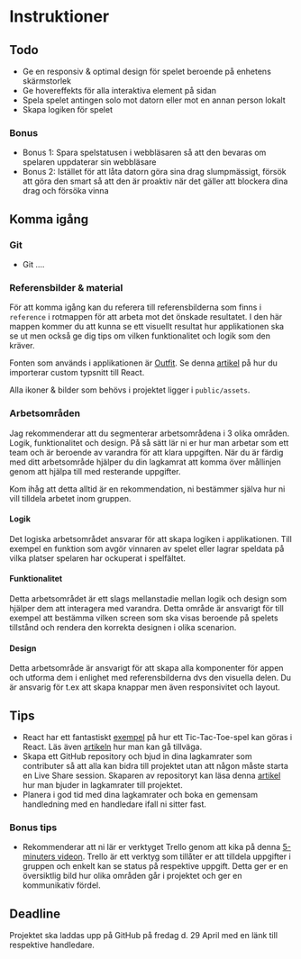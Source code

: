 # Instruktioner

## Todo

- Ge en responsiv & optimal design för spelet beroende på enhetens skärmstorlek
- Ge hovereffekts för alla interaktiva element på sidan
- Spela spelet antingen solo mot datorn eller mot en annan person lokalt
- Skapa logiken för spelet

### Bonus
- Bonus 1: Spara spelstatusen i webbläsaren så att den bevaras om spelaren uppdaterar sin webbläsare
- Bonus 2: Istället för att låta datorn göra sina drag slumpmässigt, försök att göra den smart så att den är proaktiv när det gäller att blockera dina drag och försöka vinna

## Komma igång

### Git
- Git ....

### Referensbilder & material

För att komma igång kan du referera till referensbilderna som finns i ```reference``` i rotmappen för att arbeta mot det önskade resultatet. 
I den här mappen kommer du att kunna se ett visuellt resultat hur applikationen ska se ut men också ge dig tips om vilken funktionalitet och logik som den kräver.

Fonten som används i applikationen är [Outfit](https://fonts.google.com/specimen/Outfit). Se denna [artikel](https://blog.greenroots.info/3-quick-ways-to-add-fonts-to-your-react-app) på hur du importerar custom typsnitt till React.

Alla ikoner & bilder som behövs i projektet ligger i ```public/assets```.

### Arbetsområden

Jag rekommenderar att du segmenterar arbetsområdena i 3 olika områden. Logik, funktionalitet och design. På så sätt lär ni er hur man arbetar som ett team och är beroende av varandra för att klara uppgiften. När du är färdig med ditt arbetsområde hjälper du din lagkamrat att komma över mållinjen genom att hjälpa till med resterande uppgifter.

Kom ihåg att detta alltid är en rekommendation, ni bestämmer själva hur ni vill tilldela arbetet inom gruppen.

#### Logik
Det logiska arbetsområdet ansvarar för att skapa logiken i applikationen. Till exempel en funktion som avgör vinnaren av spelet eller lagrar speldata på vilka platser spelaren har ockuperat i spelfältet.

#### Funktionalitet
Detta arbetsområdet är ett slags mellanstadie mellan logik och design som hjälper dem att interagera med varandra. Detta område är ansvarigt för till exempel att bestämma vilken screen som ska visas beroende på spelets tillstånd och rendera den korrekta designen i olika scenarion.

#### Design

Detta arbetsområde är ansvarigt för att skapa alla komponenter för appen och utforma dem i enlighet med referensbilderna dvs den visuella delen. Du är ansvarig för t.ex att skapa knappar men även responsivitet och layout.

## Tips

- React har ett fantastiskt [exempel](https://codepen.io/gaearon/pen/gWWZgR?editors=0010) på hur ett Tic-Tac-Toe-spel kan göras i React. Läs även [artikeln](https://reactjs.org/tutorial/tutorial.html) hur man kan gå tillväga.
- Skapa ett GitHub repository och bjud in dina lagkamrater som contributer så att alla kan bidra till projektet utan att någon måste starta en Live Share session. Skaparen av repositoryt kan läsa denna [artikel](https://docs.github.com/en/account-and-profile/setting-up-and-managing-your-github-user-account/managing-access-to-your-personal-repositories/inviting-collaborators-to-a-personal-repository) hur man bjuder in lagkamrater till projektet.
- Planera i god tid med dina lagkamrater och boka en gemensam handledning med en handledare ifall ni sitter fast.

### Bonus tips
- Rekommenderar att ni lär er verktyget Trello genom att kika på denna [5-minuters videon](https://www.youtube.com/watch?v=xky48zyL9iA). Trello är ett verktyg som tillåter er att tilldela uppgifter i gruppen och enkelt kan se status på respektive uppgift. Detta ger er en översiktlig bild hur olika områden går i projektet och ger en kommunikativ fördel.

## Deadline
Projektet ska laddas upp på GitHub på fredag d. 29 April med en länk till respektive handledare.